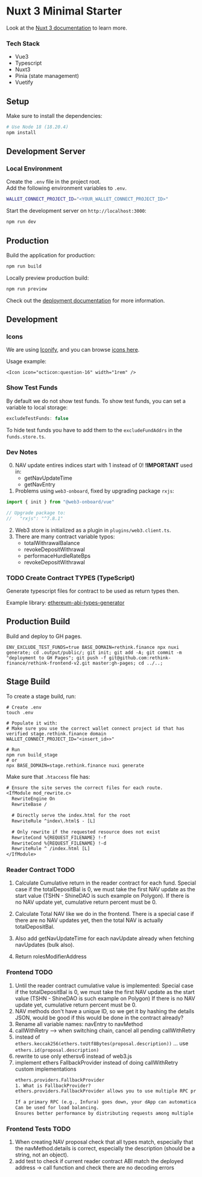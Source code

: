 # Nuxt 3 Minimal Starter

Look at the [Nuxt 3 documentation](https://nuxt.com/docs/getting-started/introduction) to learn more.


### Tech Stack
- Vue3
- Typescript
- Nuxt3
- Pinia (state management)
- Vuetify


## Setup

Make sure to install the dependencies:

```bash
# Use Node 18 (18.20.4)
npm install
```

## Development Server

### Local Environment
Create the `.env` file in the project root.\
Add the following environment variables to `.env`.
```bash
WALLET_CONNECT_PROJECT_ID="<YOUR_WALLET_CONNECT_PROJECT_ID>"
```

Start the development server on `http://localhost:3000`:
```bash
npm run dev
```

## Production

Build the application for production:

```bash
npm run build
```

Locally preview production build:

```bash
npm run preview
```

Check out the [deployment documentation](https://nuxt.com/docs/getting-started/deployment) for more information.


## Development
### Icons
We are using [Iconify](https://iconify.design/docs/), and you can browse [icons here](https://icon-sets.iconify.design/?keyword=oc).

Usage example:
```vue
<Icon icon="octicon:question-16" width="1rem" />
```
### Show Test Funds
By default we do not show test funds.
To show test funds, you can set a variable to local storage:
```js
excludeTestFunds: false
```
To hide test funds you have to add them to the `excludeFundAddrs` in the `funds.store.ts`.

### Dev Notes
0) NAV update entires indices start with 1 instead of 0! **!IMPORTANT**
   used in:
   - getNavUpdateTime
   - getNavEntry
1) Problems using `web3-onboard`, fixed by upgrading package `rxjs`:
```js
import { init } from "@web3-onboard/vue"

// Upgrade package to:
//   "rxjs": "^7.8.1"
```
2) Web3 store is initialized as a plugin in `plugins/web3.client.ts`.
3) There are many contract variable typos:
   - totalWithrawalBalance
   - revokeDepositWithrawal
   - performaceHurdleRateBps
   - revokeDepositWithrawal


### TODO Create Contract TYPES (TypeScript)
Generate typescript files for contract to be used as return types then.

Example library: 
[ethereum-abi-types-generator](https://www.npmjs.com/package/ethereum-abi-types-generator)

## Production Build
Build and deploy to GH pages.
```shell
ENV_EXCLUDE_TEST_FUNDS=true BASE_DOMAIN=rethink.finance npx nuxi generate; cd .output/public/; git init; git add -A; git commit -m "deployment to GH Pages"; git push -f git@github.com:rethink-finance/rethink-frontend-v2.git master:gh-pages; cd ../..;
```


## Stage Build
To create a stage build, run:
```shell
# Create .env
touch .env

# Populate it with:
# Make sure you use the correct wallet connect project id that has verified stage.rethink.finance domain
WALLET_CONNECT_PROJECT_ID="<insert_id>>"

# Run
npm run build_stage
# or
npx BASE_DOMAIN=stage.rethink.finance nuxi generate
```

Make sure that `.htaccess` file has:
```txt
# Ensure the site serves the correct files for each route.
<IfModule mod_rewrite.c>
  RewriteEngine On
  RewriteBase /

  # Directly serve the index.html for the root
  RewriteRule ^index\.html$ - [L]

  # Only rewrite if the requested resource does not exist
  RewriteCond %{REQUEST_FILENAME} !-f
  RewriteCond %{REQUEST_FILENAME} !-d
  RewriteRule ^ /index.html [L]
</IfModule>
```


### Reader Contract TODO

1) Calculate Cumulative return in the reader contract for each fund. Special case if the totalDepositBal is 0, we must
take the first NAV update as the start value (TSHN - ShineDAO is such example on Polygon).
If there is no NAV update yet, cumulative return percent must be 0.

2) Calculate Total NAV like we do in the frontend. There is a special case if there are no NAV
updates yet, then the total NAV is actually totalDepositBal.
3) Also add getNavUpdateTime for each navUpdate already when fetching navUpdates (bulk also).
4) Return rolesModifierAddress 


### Frontend TODO
1) Until the reader contract cumulative value is implemented:
   Special case if the totalDepositBal is 0, we must take
   the first NAV update as the start value (TSHN - ShineDAO is such example on Polygon)
   If there is no NAV update yet, cumulative return percent must be 0.
2) NAV methods don't have a unique ID, so we get it by hashing the details JSON, would be good if this would be 
done in the contract already?
3) Rename all variable names: navEntry to navMethod
4) callWithRetry --> when switching chain, cancel all pending callWithRetry
5) instead of `ethers.keccak256(ethers.toUtf8Bytes(proposal.description))` ... use `ethers.id(proposal.description)`
6) rewrite to use only ethersv6 instead of web3.js
7) implement ethers FallbackProvider instead of doing callWithRetry custom implementations
      ```txt
    ethers.providers.FallbackProvider
    1. What is FallbackProvider?
    ethers.providers.FallbackProvider allows you to use multiple RPC providers simultaneously. If one provider fails or is too slow, it will fallback to another. This ensures high availability and reliability in decentralized applications.
    
    If a primary RPC (e.g., Infura) goes down, your dApp can automatically switch to another (e.g., Alchemy).
    Can be used for load balancing.
    Ensures better performance by distributing requests among multiple providers. 
    ```
### Frontend Tests TODO
1) When creating NAV proposal check that all types match, especially that the navMethod.details is correct, especially
the description (should be a string, not an object).
2) add test to check if current reader contract ABI match the deployed address -> call function and check 
  there are no decoding errors
